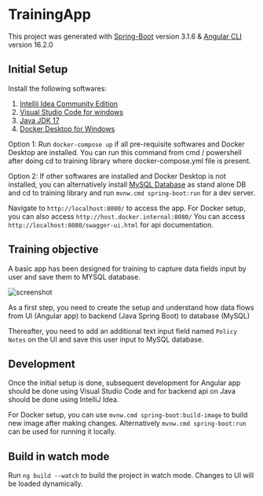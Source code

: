 # TrainingApp

This project was generated with [Spring-Boot](https://spring.io/) version 3.1.6 & [Angular CLI](https://angular.io/) version 16.2.0

## Initial Setup

Install the following softwares:

1. [Intellij Idea Community Edition](https://www.jetbrains.com/idea/download/download-thanks.html?platform=windows&code=IIC)
2. [Visual Studio Code for windows](https://code.visualstudio.com/download)
3. [Java JDK 17](https://www.oracle.com/in/java/technologies/downloads/#java17) 
4. [Docker Desktop for Windows](https://hub.docker.com/editions/community/docker-ce-desktop-windows/)

Option 1: 
Run `docker-compose up` if all pre-requisite softwares and Docker Desktop are installed. You can run this command from cmd / powershell after doing cd to training library where docker-compose.yml file is present.  

Option 2:
If other softwares are installed and Docker Desktop is not installed, you can alternatively install [MySQL Database](https://dev.mysql.com/downloads/installer/) as stand alone DB and cd to training library and run `mvnw.cmd spring-boot:run` for a dev server. 

Navigate to `http://localhost:8080/` to access the app. For Docker setup, you can also access `http://host.docker.internal:8080/`
You can access `http://localhost:8080/swagger-ui.html` for api documentation.

## Training objective

A basic app has been designed for training to capture data fields input by user and save them to MYSQL database. 

![screenshot](https://github.com/insure-sense/training/blob/master/screenshot.jpg)

As a first step, you need to create the setup and understand how data flows from UI (Angular app) to backend (Java Spring Boot) to database (MySQL) 

Thereafter, you need to add an additional text input field named `Policy Notes` on the UI and save this user input to MySQL database.

## Development

Once the initial setup is done, subsequent development for Angular app should be done using Visual Studio Code and for backend api on Java should be done using IntelliJ Idea.

For Docker setup, you can use `mvnw.cmd spring-boot:build-image` to build new image after making changes. Alternatively `mvnw.cmd spring-boot:run` can be used for running it locally.
 
## Build in watch mode

Run `ng build --watch` to build the project in watch mode. Changes to UI will be loaded dynamically.
